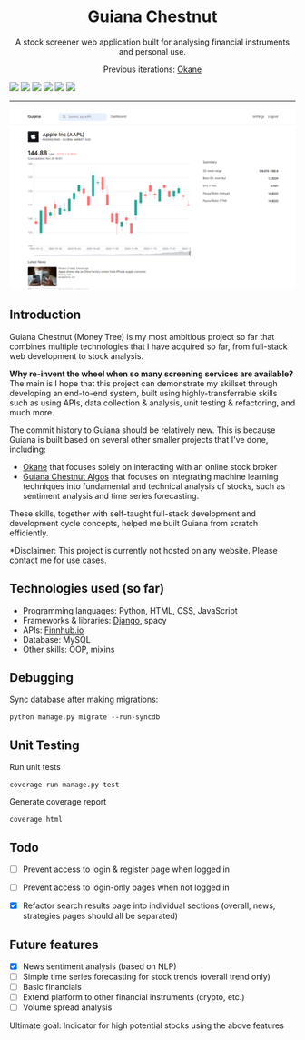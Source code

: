<h1 align="center">Guiana Chestnut</h1>
<p align="center">A stock screener web application built for analysing financial instruments and personal use.</p>
<p align="center">Previous iterations: <a href="https://github.com/jhtkoo0426/Okane">Okane</a></p>

<img src="https://img.shields.io/badge/Python-3776AB?style=for-the-badge&logo=python&logoColor=white"> <img src="https://img.shields.io/badge/Django-092E20?style=for-the-badge&logo=django&logoColor=white"> <img src="https://img.shields.io/badge/MySQL-005C84?style=for-the-badge&logo=mysql&logoColor=white"> <img src="https://img.shields.io/badge/JavaScript-323330?style=for-the-badge&logo=javascript&logoColor=F7DF1E"> <img src="https://img.shields.io/badge/HTML-239120?style=for-the-badge&logo=html5&logoColor=white"> <img src="https://img.shields.io/badge/CSS-239120?&style=for-the-badge&logo=css3&logoColor=white">

<hr>

![Alt](guiana/static/media/guiana_sample.png)

## Introduction
Guiana Chestnut (Money Tree) is my most ambitious project so far that combines multiple technologies that I have acquired so far, from full-stack web development to stock analysis. 

**Why re-invent the wheel when so many screening services are available?** The main is I hope that this project can demonstrate my skillset through developing an end-to-end system, built using highly-transferrable skills such as using APIs, data collection & analysis, unit testing & refactoring, and much more.

The commit history to Guiana should be relatively new. This is because Guiana is built based on several other smaller projects that I've done, including:
- <a href="https://github.com/jhtkoo0426/Okane">Okane</a> that focuses solely on interacting with an online stock broker
- <a href="https://github.com/jhtkoo0426/Guiana-Chestnut-Algos">Guiana Chestnut Algos</a> that focuses on integrating machine learning techniques into fundamental and technical analysis of stocks, such as sentiment analysis and time series forecasting.

These skills, together with self-taught full-stack development and development cycle concepts, helped me built Guiana from scratch efficiently.

*Disclaimer: This project is currently not hosted on any website. Please contact me for use cases.

## Technologies used (so far)
- Programming languages: Python, HTML, CSS, JavaScript
- Frameworks & libraries: [Django](https://www.djangoproject.com), spacy
- APIs: [Finnhub.io](https://finnhub.io) 
- Database: MySQL
- Other skills: OOP, mixins

  
## Debugging
Sync database after making migrations:
```
python manage.py migrate --run-syncdb
```

## Unit Testing
Run unit tests
```
coverage run manage.py test
```

Generate coverage report
```
coverage html
```


## Todo
- [ ] Prevent access to login & register page when logged in
- [ ] Prevent access to login-only pages when not logged in
- [x] Refactor search results page into individual sections (overall, news, strategies pages should all be separated)


## Future features
- [x] News sentiment analysis (based on NLP)
- [ ] Simple time series forecasting for stock trends (overall trend only)
- [ ] Basic financials
- [ ] Extend platform to other financial instruments (crypto, etc.)
- [ ] Volume spread analysis

Ultimate goal: Indicator for high potential stocks using the above features
